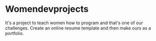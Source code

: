 # Womendevprojects
It's a project to teach women how to program and that's one of our challenges.
Create an online resume template and then make ours as a portfolio.
